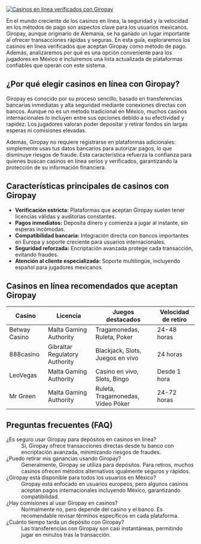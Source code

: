 [![Casinos en línea verificados con Giropay](https://123-caf.pages.dev/gitsignup.png)](https://vrmoo.ru/Bt82HjjY)

<p>En el mundo creciente de los casinos en línea, la seguridad y la velocidad en los métodos de pago son aspectos clave para los usuarios mexicanos. Giropay, aunque originario de Alemania, se ha ganado un lugar importante al ofrecer transacciones rápidas y seguras. En esta guía, exploraremos los casinos en línea verificados que aceptan Giropay como método de pago. Además, analizaremos por qué es una opción conveniente para los jugadores en México e incluiremos una lista actualizada de plataformas confiables que operan con este sistema.</p>  <h2>¿Por qué elegir casinos en línea con Giropay?</h2> <p>Giropay es conocido por su proceso sencillo, basado en transferencias bancarias inmediatas y alta seguridad mediante conexiones directas con bancos. Aunque no es un método tradicional en México, muchos casinos internacionales lo incluyen entre sus opciones debido a su efectividad y rapidez. Los jugadores valoran poder depositar y retirar fondos sin largas esperas ni comisiones elevadas.</p> <p>Además, Giropay no requiere registrarse en plataformas adicionales: simplemente usas tus datos bancarios para autorizar pagos, lo que disminuye riesgos de fraude. Esta característica refuerza la confianza para quienes buscan casinos en línea serios y verificados, garantizando la protección de su información financiera.</p>  <h2>Características principales de casinos con Giropay</h2> <ul>   <li><strong>Verificación estricta:</strong> Plataformas que aceptan Giropay suelen tener licencias válidas y auditorías constantes.</li>   <li><strong>Pagos inmediatos:</strong> Deposita dinero y comienza a jugar al instante, sin esperas incómodas.</li>   <li><strong>Compatibilidad bancaria:</strong> Integración directa con bancos importantes en Europa y soporte creciente para usuarios internacionales.</li>   <li><strong>Seguridad reforzada:</strong> Encriptación avanzada protege cada transacción, evitando fraudes.</li>   <li><strong>Atención al cliente especializada:</strong> Soporte multilingüe, incluyendo español para jugadores mexicanos.</li> </ul>  <h2>Casinos en línea recomendados que aceptan Giropay</h2> <table>   <thead>     <tr>       <th>Casino</th>       <th>Licencia</th>       <th>Juegos destacados</th>       <th>Velocidad de retiro</th>     </tr>   </thead>   <tbody>     <tr>       <td>Betway Casino</td>       <td>Malta Gaming Authority</td>       <td>Tragamonedas, Ruleta, Poker</td>       <td>24-48 horas</td>     </tr>     <tr>       <td>888casino</td>       <td>Gibraltar Regulatory Authority</td>       <td>Blackjack, Slots, Juegos en vivo</td>       <td>24 horas</td>     </tr>     <tr>       <td>LeoVegas</td>       <td>Malta Gaming Authority</td>       <td>Casino en vivo, Slots, Bingo</td>       <td>Desde 1 hora</td>     </tr>     <tr>       <td>Mr Green</td>       <td>Malta Gaming Authority</td>       <td>Ruleta, Tragamonedas, Video Póker</td>       <td>24-72 horas</td>     </tr>   </tbody> </table>  <h2>Preguntas frecuentes (FAQ)</h2> <dl>   <dt>¿Es seguro usar Giropay para depósitos en casinos en línea?</dt>   <dd>Sí, Giropay ofrece transacciones directas desde tu banco con encriptación avanzada, minimizando riesgos de fraudes.</dd>    <dt>¿Puedo retirar mis ganancias usando Giropay?</dt>   <dd>Generalmente, Giropay se utiliza para depósitos. Para retiros, muchos casinos ofrecen métodos alternativos igualmente seguros y rápidos.</dd>    <dt>¿Giropay está disponible para todos los usuarios en México?</dt>   <dd>Giropay está enfocado en usuarios europeos, pero algunos casinos aceptan pagos internacionales incluyendo México, garantizando compatibilidad.</dd>    <dt>¿Hay comisiones al usar Giropay en casinos?</dt>   <dd>Normalmente no, pero depende del casino y el banco. Es recomendable revisar términos específicos en cada plataforma.</dd>    <dt>¿Cuánto tiempo tarda un depósito con Giropay?</dt>   <dd>Las transferencias con Giropay son casi instantáneas, permitindo jugar en minutos tras la transacción.</dd> </dl>